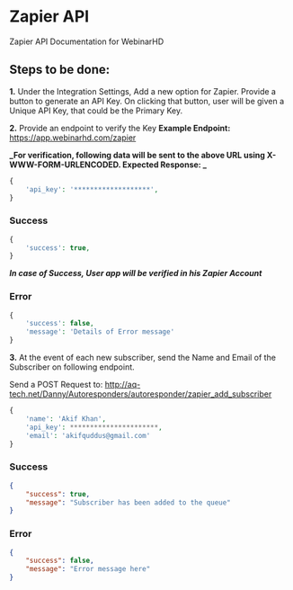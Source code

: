# Zapier API
Zapier API Documentation for WebinarHD

## Steps to be done:
**1.** Under the Integration Settings, Add a new option for Zapier. Provide a button to generate an API Key. On clicking that button, user will be given a Unique API Key, that could be the Primary Key.

**2.** Provide an endpoint to verify the Key
**Example Endpoint:** https://app.webinarhd.com/zapier

**_For verification, following data will be sent to the above URL using X-WWW-FORM-URLENCODED. Expected Response: _**

```php
{
    'api_key': '*******************',
}
```

### Success
```php
{
    'success': true,
}
```
**_In case of Success, User app will be verified in his Zapier Account_**

### Error
```php
{
    'success': false,
    'message': 'Details of Error message'
}
```

**3.** At the event of each new subscriber, send the Name and Email of the Subscriber on following endpoint. 

Send a POST Request to:
http://aq-tech.net/Danny/Autoresponders/autoresponder/zapier_add_subscriber

```php
{
    'name': 'Akif Khan',
    'api_key': **********************,
    'email': 'akifquddus@gmail.com'
}
```

### Success
```json
{
    "success": true,
    "message": "Subscriber has been added to the queue"
}
```

### Error
```json
{
    "success": false,
    "message": "Error message here"
}
```

